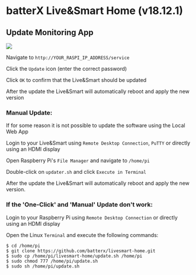 # batterX Live&Smart Home (v18.12.1)

## Update Monitoring App

![](https://raw.githubusercontent.com/batterX/LiveSmart-Home/master/images/update-gif.gif)

Navigate to `http://YOUR_RASPI_IP_ADDRESS/service`

Click the `Update` icon (enter the correct password)

Click `OK` to confirm that the Live&Smart should be updated

After the update the Live&Smart will automatically reboot and apply the new version

### Manual Update:

If for some reason it is not possible to update the software using the Local Web App

Login to your Live&Smart using `Remote Desktop Connection`, `PuTTY` or directly using an HDMI display

Open Raspberry Pi's `File Manager` and navigate to `/home/pi`

Double-click on `updater.sh` and click `Execute in Terminal`

After the update the Live&Smart will automatically reboot and apply the new version.

### If the 'One-Click' and 'Manual' Update don't work:

Login to your Raspberry Pi using `Remote Desktop Connection` or directly using an HDMI display

Open the Linux `Terminal` and execute the following commands:
```
$ cd /home/pi
$ git clone https://github.com/batterx/livesmart-home.git
$ sudo cp /home/pi/livesmart-home/update.sh /home/pi
$ sudo chmod 777 /home/pi/update.sh
$ sudo sh /home/pi/update.sh
```
